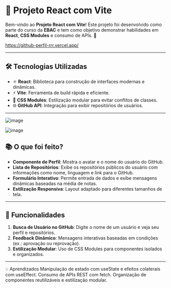 # 🚀 Projeto React com Vite

Bem-vindo ao **Projeto React com Vite**! Este projeto foi desenvolvido como parte do curso da **EBAC** e tem como objetivo demonstrar habilidades em **React**, **CSS Modules** e consumo de APIs. 🎯

https://github-perfil-rrr.vercel.app/

---

## 🛠️ Tecnologias Utilizadas

- ⚛️ **React**: Biblioteca para construção de interfaces modernas e dinâmicas.
- ⚡ **Vite**: Ferramenta de build rápida e eficiente.
- 🎨 **CSS Modules**: Estilização modular para evitar conflitos de classes.
- 🌐 **GitHub API**: Integração para exibir repositórios de usuários.

---

![image](https://github.com/user-attachments/assets/29a8fd77-b9f9-4842-827e-6e8125fc29f1)


![image](https://github.com/user-attachments/assets/0c5d03b4-d83b-4c64-911f-501e4f7043ae)


## 📚 O que foi feito?

- **Componente de Perfil**: Mostra o avatar e o nome do usuário do GitHub.
- **Lista de Repositórios**: Exibe os repositórios públicos do usuário com informações como nome, linguagem e link para o GitHub.
- **Formulário Interativo**: Permite entrada de dados e exibe mensagens dinâmicas baseadas na média de notas.
- **Estilização Responsiva**: Layout adaptado para diferentes tamanhos de tela.

---

## 🚀 Funcionalidades

1. **Busca de Usuário no GitHub**: Digite o nome de um usuário e veja seu perfil e repositórios.
2. **Feedback Dinâmico**: Mensagens interativas baseadas em condições (ex.: aprovação ou reprovação).
3. **Estilização Modular**: Uso de CSS Modules para componentes isolados e organizados.

---



💡 Aprendizados
Manipulação de estado com useState e efeitos colaterais com useEffect.
Consumo de APIs REST com fetch.
Organização de componentes reutilizáveis e estilização modular.
